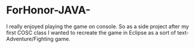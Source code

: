 # ForHonor-JAVA-
I really enjoyed playing the game on console. So as a side project after my first COSC class I wanted to recreate the game in Eclipse as a sort of text-Adventure/Fighting game.
